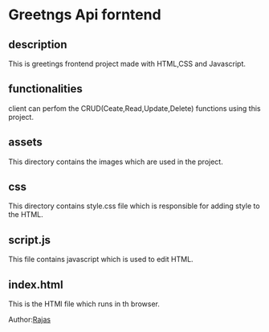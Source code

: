 # Greetngs Api forntend

## description
This is greetings frontend project made with HTML,CSS and Javascript.

## functionalities
client can perfom the CRUD(Ceate,Read,Update,Delete) functions using this project.

## assets
This directory contains the images which are used in the project.

## css
This directory contains style.css file which is responsible for adding style to the HTML.

## script.js
This file contains javascript which is used to edit HTML.

## index.html
This is the HTMl file which runs in th browser.

Author:[Rajas](https://github.com/Rajas1312)